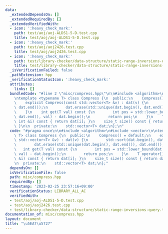 ```yaml
---
data:
  _extendedDependsOn: []
  _extendedRequiredBy: []
  _extendedVerifiedWith:
  - icon: ':heavy_check_mark:'
    path: test/aoj/aoj-ALDS1-5-D.test.cpp
    title: test/aoj/aoj-ALDS1-5-D.test.cpp
  - icon: ':heavy_check_mark:'
    path: test/aoj/aoj2426.test.cpp
    title: test/aoj/aoj2426.test.cpp
  - icon: ':heavy_check_mark:'
    path: test/library-checker/data-structure/static-range-inversions-query.test.cpp
    title: test/library-checker/data-structure/static-range-inversions-query.test.cpp
  _isVerificationFailed: false
  _pathExtension: hpp
  _verificationStatusIcon: ':heavy_check_mark:'
  attributes:
    links: []
  bundledCode: "#line 2 \"misc/compress.hpp\"\n\n#include <algorithm>\n#include <vector>\n\
    \ntemplate <typename T> class Compress {\n  public:\n    Compress() = default;\n\
    \    explicit Compress(const std::vector<T> &v) : dat(v) {\n        std::sort(dat.begin(),\
    \ dat.end());\n        dat.erase(std::unique(dat.begin(), dat.end()), dat.end());\n\
    \    }\n    int get(T val) const {\n        int pos = std::lower_bound(dat.begin(),\
    \ dat.end(), val) - dat.begin();\n        return pos;\n    }\n    T operator[](const\
    \ int &i) const { return dat[i]; }\n    size_t size() const { return dat.size();\
    \ }\n\n  private:\n    std::vector<T> dat;\n};\n"
  code: "#pragma once\n\n#include <algorithm>\n#include <vector>\n\ntemplate <typename\
    \ T> class Compress {\n  public:\n    Compress() = default;\n    explicit Compress(const\
    \ std::vector<T> &v) : dat(v) {\n        std::sort(dat.begin(), dat.end());\n\
    \        dat.erase(std::unique(dat.begin(), dat.end()), dat.end());\n    }\n \
    \   int get(T val) const {\n        int pos = std::lower_bound(dat.begin(), dat.end(),\
    \ val) - dat.begin();\n        return pos;\n    }\n    T operator[](const int\
    \ &i) const { return dat[i]; }\n    size_t size() const { return dat.size(); }\n\
    \n  private:\n    std::vector<T> dat;\n};"
  dependsOn: []
  isVerificationFile: false
  path: misc/compress.hpp
  requiredBy: []
  timestamp: '2023-02-25 23:57:16+09:00'
  verificationStatus: LIBRARY_ALL_AC
  verifiedWith:
  - test/aoj/aoj-ALDS1-5-D.test.cpp
  - test/aoj/aoj2426.test.cpp
  - test/library-checker/data-structure/static-range-inversions-query.test.cpp
documentation_of: misc/compress.hpp
layout: document
title: "\u5EA7\u5727"
---
```

